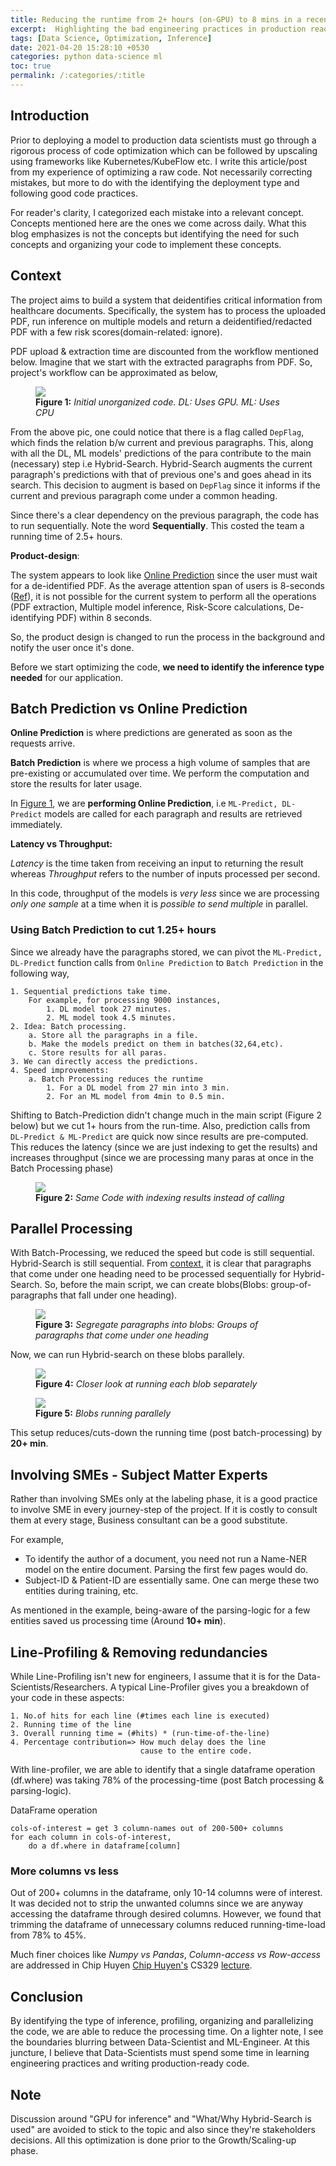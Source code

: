 ```yaml
---
title: Reducing the runtime from 2+ hours (on-GPU) to 8 mins in a recent project
excerpt:  Highlighting the bad engineering practices in production ready ML code
tags: [Data Science, Optimization, Inference]
date: 2021-04-20 15:28:10 +0530
categories: python data-science ml
toc: true
permalink: /:categories/:title
---
```


## Introduction

Prior to deploying a model to production data scientists must go through a rigorous process of code optimization which can be followed by upscaling using frameworks like Kubernetes/KubeFlow etc. I write this article/post from my experience of optimizing a raw code. Not necessarily correcting mistakes, but more to do with the identifying the deployment type and following good code practices.

For reader's clarity, I categorized each mistake into a relevant concept. Concepts mentioned here are the ones we come across daily. What this blog emphasizes is not the concepts but identifying the need for such concepts and organizing your code to implement these concepts. 

## Context

The project aims to build a system that deidentifies critical information from healthcare documents. Specifically, the system has to process the uploaded PDF, run inference on multiple models and return a deidentified/redacted PDF with a few risk scores(domain-related: ignore).

PDF upload & extraction time are discounted from the workflow mentioned below. Imagine that we start with the extracted paragraphs from PDF. So, project's workflow can be approximated as below,
<figure>
    <a href="{{ site.url }}/{{ site.baseurl }}/assets/images/blogruntimereducepics/initialcode2xbw.png"><img src="{{ site.url }}/{{ site.baseurl }}/assets/images/blogruntimereducepics/initialcode2xbw.png"></a>
    <figcaption><b>Figure 1:</b> <i> Initial unorganized code. DL: Uses GPU. ML: Uses CPU </i></figcaption>
</figure>

From the above pic, one could notice that there is a flag called `DepFlag`, which finds the relation b/w current and previous paragraphs. This, along with all the DL, ML models' predictions of the para contribute to the main (necessary) step i.e Hybrid-Search. Hybrid-Search augments the current paragraph's predictions with that of previous one's and goes ahead in its search. This decision to augment is based on `DepFlag` since it informs if the  current and previous paragraph come under a common heading. 

Since there's a clear dependency on the previous paragraph, the code has to run sequentially. Note the word __Sequentially__. This costed the team a running time of 2.5+ hours.

__Product-design__:

The system appears to look like [Online Prediction](#batch-prediction-vs-online-prediction) since the user must wait for a de-identified PDF. As the average attention span of users is 8-seconds ([Ref](https://www.towermarketing.net/blog/winning-the-fight-against-a-website-users-attention-span/#:~:text=Eight%20seconds.,making%20a%20to%2Ddo%20list.)), it is not possible for the current system to perform all the operations (PDF extraction, Multiple model inference, Risk-Score calculations, De-identifying PDF) within 8 seconds. 

So, the product design is changed to run the process in the background and notify the user once it's done. 

Before we start optimizing the code, __we need to identify the inference type needed__ for our application.

## Batch Prediction vs Online Prediction

__Online Prediction__ is where predictions are generated as soon as the requests arrive.

__Batch Prediction__ is where we process a high volume of samples that are pre-existing or accumulated over time. We perform the computation and store the results for later usage.

In [Figure 1](#context), we are __performing Online Prediction__, i.e `ML-Predict, DL-Predict` models are called for each paragraph and results are retrieved immediately.

__Latency vs Throughput:__ 

_Latency_ is the time taken from receiving an input to returning the result whereas _Throughput_ refers to the number of inputs processed per second.

In this code, throughput of the models is _very less_ since we are processing _only one sample_ at a time when it is _possible to send multiple_ in parallel.

### Using Batch Prediction to cut 1.25+ hours
Since we already have the paragraphs stored, we can pivot the `ML-Predict, DL-Predict` function calls from `Online Prediction` to `Batch Prediction` in the following way,

```
1. Sequential predictions take time. 
    For example, for processing 9000 instances, 
        1. DL model took 27 minutes. 
        2. ML model took 4.5 minutes.
2. Idea: Batch processing.
    a. Store all the paragraphs in a file. 
    b. Make the models predict on them in batches(32,64,etc).
    c. Store results for all paras.
3. We can directly access the predictions.
4. Speed improvements:
    a. Batch Processing reduces the runtime
        1. For a DL model from 27 min into 3 min.
        2. For an ML model from 4min to 0.5 min. 

```

Shifting to Batch-Prediction didn't change much in the main script (Figure 2 below) but we cut 1+ hours from the run-time. Also, prediction calls from `DL-Predict & ML-Predict` are quick now since results are pre-computed. This reduces the latency (since we are just indexing to get the results) and increases throughput (since we are processing many paras at once in the Batch Processing phase)

<figure>
    <a href="{{ site.url }}/{{ site.baseurl }}/assets/images/blogruntimereducepics/bpcodeopt.png"><img src="{{ site.url }}/{{ site.baseurl }}/assets/images/blogruntimereducepics/bpcodeopt.png"></a>
    <figcaption><b>Figure 2:</b> <i> Same Code with indexing results instead of calling </i></figcaption>
</figure>


## Parallel Processing

With Batch-Processing, we reduced the speed but code is still sequential. Hybrid-Search is still sequential. From [context](#context), it is clear that paragraphs that come under one heading need to be processed sequentially for Hybrid-Search. So, before the main script, we can create blobs(Blobs: group-of-paragraphs that fall under one heading).

<figure>
    <a href="{{ site.url }}/{{ site.baseurl }}/assets/images/blogruntimereducepics/blobcreatewb.png"><img src="{{ site.url }}/{{ site.baseurl }}/assets/images/blogruntimereducepics/blobcreatewb.png"></a>
    <figcaption><b>Figure 3:</b> <i>Segregate paragraphs into blobs: Groups of paragraphs that come under one heading</i></figcaption>
</figure>

Now, we can run Hybrid-search on these blobs parallely.
<figure>
    <a href="{{ site.url }}/{{ site.baseurl }}/assets/images/blogruntimereducepics/blob_ind.png"><img src="{{ site.url }}/{{ site.baseurl }}/assets/images/blogruntimereducepics/blob_ind.png"></a>
    <figcaption><b>Figure 4:</b> <i> Closer look at running each blob separately</i></figcaption>
</figure>
<figure>
    <a href="{{ site.url }}/{{ site.baseurl }}/assets/images/blogruntimereducepics/blob_parallel.png"><img src="{{ site.url }}/{{ site.baseurl }}/assets/images/blogruntimereducepics/blob_parallel.png"></a>
    <figcaption><b>Figure 5:</b> <i> Blobs running parallely</i></figcaption>
</figure>

This setup reduces/cuts-down the running time (post batch-processing) by __20+ min__.

## Involving SMEs - Subject Matter Experts

Rather than involving SMEs only at the labeling phase, it is a good practice to involve SME in every journey-step of the project. If it is costly to consult them at every stage, Business consultant can be a good substitute.

For example,
* To identify the author of a document, you need not run a Name-NER model on the entire document. Parsing the first few pages would do.
* Subject-ID & Patient-ID are essentially same. One can merge these two entities during training, etc.

As mentioned in the example, being-aware of the parsing-logic for a few entities saved us processing time (Around __10+ min__).

## Line-Profiling & Removing redundancies

While Line-Profiling isn't new for engineers, I assume that it is for the Data-Scientists/Researchers. A typical Line-Profiler gives you a breakdown of your code in these aspects:
```
1. No.of hits for each line (#times each line is executed)
2. Running time of the line
3. Overall running time = (#hits) * (run-time-of-the-line)
4. Percentage contribution=> How much delay does the line 
                             cause to the entire code.
```

With line-profiler, we are able to identify that a single dataframe operation (df.where) was taking 78% of the processing-time (post Batch processing & parsing-logic).

DataFrame operation
```
cols-of-interest = get 3 column-names out of 200-500+ columns
for each column in cols-of-interest,
    do a df.where in dataframe[column]
```

### More columns vs less

Out of 200+ columns in the dataframe, only 10-14 columns were of interest. It was decided not to strip the unwanted columns since we are anyway accessing the dataframe through desired columns. However, we found that trimming the dataframe of unnecessary columns reduced running-time-load from 78% to 45%.

Much finer choices like _Numpy vs Pandas_, _Column-access vs Row-access_ are addressed in Chip Huyen [Chip Huyen's](https://twitter.com/chipro) CS329 [lecture](https://stanford-cs329s.github.io/syllabus.html).

<!-- Ideally, this should be down in the early phase but I'm mentioning it here for maintaining the article's flow. -->

## Conclusion

By identifying the type of inference, profiling, organizing and parallelizing the code, we are able to reduce the processing time. On a lighter note, I see the boundaries blurring between Data-Scientist and ML-Engineer. At this juncture, I believe that Data-Scientists must spend some time in learning engineering practices and writing production-ready code.

## Note

Discussion around "GPU for inference" and  "What/Why Hybrid-Search is used" are avoided to stick to the topic and also since they're stakeholders decisions. All this optimization is done prior to the Growth/Scaling-up phase.